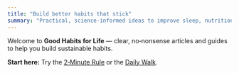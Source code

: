 ```yaml
---
title: "Build better habits that stick"
summary: "Practical, science‑informed ideas to improve sleep, nutrition, focus, fitness, and wellbeing."
---
```


Welcome to **Good Habits for Life** — clear, no‑nonsense articles and guides to help you build sustainable habits.

<div class="callout">
<strong>Start here:</strong> Try the <a href="/habits/two-minute-rule/">2‑Minute Rule</a> or the <a href="/habits/daily-walk/">Daily Walk</a>.
</div>
